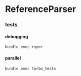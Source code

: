 # ReferenceParser

### tests
#### debugging
`bundle exec rspec`

#### parallel
`bundle exec turbo_tests`
